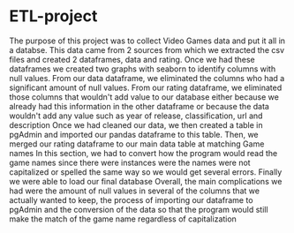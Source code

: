 # ETL-project

The purpose of this project was to collect Video Games data and put it all in a databse. 
This data came from 2 sources from which we extracted the csv files and created 2 dataframes, data and rating. 
Once we had these dataframes we created two graphs with seaborn to identify columns with null values.
From our data dataframe, we eliminated the columns who had a significant amount of null values.
From our rating dataframe, we eliminated those columns that wouldn't add value to our database either because we already
had this information in the other dataframe or because the data wouldn't add any value such as year of release, classification, url and description
Once we had cleaned our data, we then created a table in pgAdmin and imported our pandas dataframe to this table. 
Then, we merged our rating dataframe to our main data table at matching Game names
In this section, we had to convert how the program would read the game names since there were instances were the names were not capitalized 
or spelled the same way so we would get several errors. 
Finally we were able to load our final database
Overall, the main complications we had were the amount of null values in several of the columns that we actually wanted to keep, the process
of importing our dataframe to pgAdmin and the conversion of the data so that the program would still make the match of the game name regardless of capitalization


